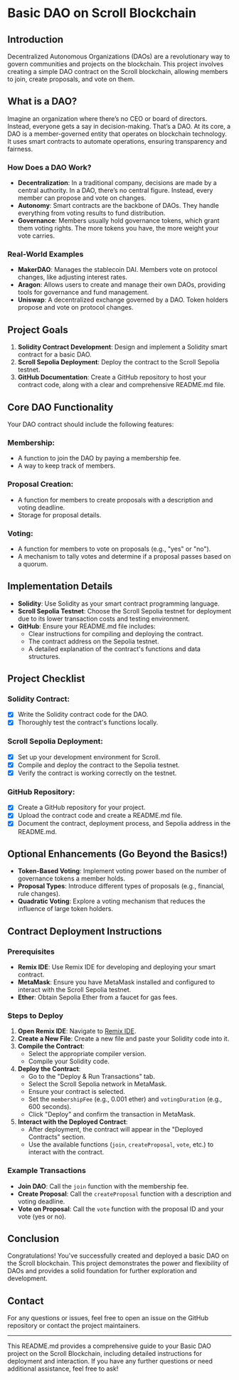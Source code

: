 # Basic DAO on Scroll Blockchain

## Introduction

Decentralized Autonomous Organizations (DAOs) are a revolutionary way to govern communities and projects on the blockchain. This project involves creating a simple DAO contract on the Scroll blockchain, allowing members to join, create proposals, and vote on them.

## What is a DAO?

Imagine an organization where there’s no CEO or board of directors. Instead, everyone gets a say in decision-making. That’s a DAO. At its core, a DAO is a member-governed entity that operates on blockchain technology. It uses smart contracts to automate operations, ensuring transparency and fairness.

### How Does a DAO Work?

- **Decentralization**: In a traditional company, decisions are made by a central authority. In a DAO, there’s no central figure. Instead, every member can propose and vote on changes.
- **Autonomy**: Smart contracts are the backbone of DAOs. They handle everything from voting results to fund distribution.
- **Governance**: Members usually hold governance tokens, which grant them voting rights. The more tokens you have, the more weight your vote carries.

### Real-World Examples

- **MakerDAO**: Manages the stablecoin DAI. Members vote on protocol changes, like adjusting interest rates.
- **Aragon**: Allows users to create and manage their own DAOs, providing tools for governance and fund management.
- **Uniswap**: A decentralized exchange governed by a DAO. Token holders propose and vote on protocol changes.

## Project Goals

1. **Solidity Contract Development**: Design and implement a Solidity smart contract for a basic DAO.
2. **Scroll Sepolia Deployment**: Deploy the contract to the Scroll Sepolia testnet.
3. **GitHub Documentation**: Create a GitHub repository to host your contract code, along with a clear and comprehensive README.md file.

## Core DAO Functionality

Your DAO contract should include the following features:

### Membership:

- A function to join the DAO by paying a membership fee.
- A way to keep track of members.

### Proposal Creation:

- A function for members to create proposals with a description and voting deadline.
- Storage for proposal details.

### Voting:

- A function for members to vote on proposals (e.g., "yes" or "no").
- A mechanism to tally votes and determine if a proposal passes based on a quorum.

## Implementation Details

- **Solidity**: Use Solidity as your smart contract programming language.
- **Scroll Sepolia Testnet**: Choose the Scroll Sepolia testnet for deployment due to its lower transaction costs and testing environment.
- **GitHub**: Ensure your README.md file includes:
  - Clear instructions for compiling and deploying the contract.
  - The contract address on the Sepolia testnet.
  - A detailed explanation of the contract's functions and data structures.

## Project Checklist

### Solidity Contract:

- [x] Write the Solidity contract code for the DAO.
- [x] Thoroughly test the contract's functions locally.

### Scroll Sepolia Deployment:

- [x] Set up your development environment for Scroll.
- [x] Compile and deploy the contract to the Sepolia testnet.
- [x] Verify the contract is working correctly on the testnet.

### GitHub Repository:

- [x] Create a GitHub repository for your project.
- [x] Upload the contract code and create a README.md file.
- [x] Document the contract, deployment process, and Sepolia address in the README.md.

## Optional Enhancements (Go Beyond the Basics!)

- **Token-Based Voting**: Implement voting power based on the number of governance tokens a member holds.
- **Proposal Types**: Introduce different types of proposals (e.g., financial, rule changes).
- **Quadratic Voting**: Explore a voting mechanism that reduces the influence of large token holders.

## Contract Deployment Instructions

### Prerequisites

- **Remix IDE**: Use Remix IDE for developing and deploying your smart contract.
- **MetaMask**: Ensure you have MetaMask installed and configured to interact with the Scroll Sepolia testnet.
- **Ether**: Obtain Sepolia Ether from a faucet for gas fees.

### Steps to Deploy

1. **Open Remix IDE**: Navigate to [Remix IDE](https://remix.ethereum.org/).
2. **Create a New File**: Create a new file and paste your Solidity code into it.
3. **Compile the Contract**:
   - Select the appropriate compiler version.
   - Compile your Solidity code.
4. **Deploy the Contract**:
   - Go to the "Deploy & Run Transactions" tab.
   - Select the Scroll Sepolia network in MetaMask.
   - Ensure your contract is selected.
   - Set the `membershipFee` (e.g., 0.001 ether) and `votingDuration` (e.g., 600 seconds).
   - Click "Deploy" and confirm the transaction in MetaMask.
5. **Interact with the Deployed Contract**:
   - After deployment, the contract will appear in the "Deployed Contracts" section.
   - Use the available functions (`join`, `createProposal`, `vote`, etc.) to interact with the contract.

### Example Transactions

- **Join DAO**: Call the `join` function with the membership fee.
- **Create Proposal**: Call the `createProposal` function with a description and voting deadline.
- **Vote on Proposal**: Call the `vote` function with the proposal ID and your vote (yes or no).

## Conclusion

Congratulations! You've successfully created and deployed a basic DAO on the Scroll blockchain. This project demonstrates the power and flexibility of DAOs and provides a solid foundation for further exploration and development.

## Contact

For any questions or issues, feel free to open an issue on the GitHub repository or contact the project maintainers.

---

This README.md provides a comprehensive guide to your Basic DAO project on the Scroll Blockchain, including detailed instructions for deployment and interaction. If you have any further questions or need additional assistance, feel free to ask!
